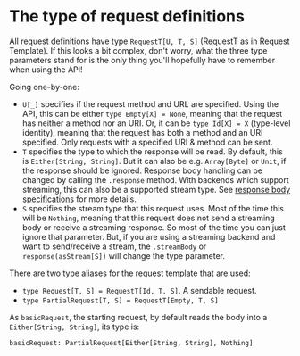 # The type of request definitions

All request definitions have type `RequestT[U, T, S]` (RequestT as in Request Template). If this looks a bit complex, don't worry, what the three type parameters stand for is the only thing you'll hopefully have to remember when using the API!

Going one-by-one:

* `U[_]` specifies if the request method and URL are specified. Using the API, this can be either `type Empty[X] = None`, meaning that the request has neither a method nor an URI. Or, it can be `type Id[X] = X` (type-level identity), meaning that the request has both a method and an URI specified. Only requests with a specified URI & method can be sent.
* `T` specifies the type to which the response will be read. By default, this is `Either[String, String]`. But it can also be e.g. `Array[Byte]` or `Unit`, if the response should be ignored. Response body handling can be changed by calling the `.response` method. With backends which support streaming, this can also be a supported stream type. See [response body specifications](../responses/body.md) for more details.
* `S` specifies the stream type that this request uses. Most of the time this will be `Nothing`, meaning that this request does not send a streaming body or receive a streaming response. So most of the time you can just ignore that parameter. But, if you are using a streaming backend and want to send/receive a stream, the `.streamBody` or `response(asStream[S])` will change the type parameter.

There are two type aliases for the request template that are used:

* `type Request[T, S] = RequestT[Id, T, S]`. A sendable request.
* `type PartialRequest[T, S] = RequestT[Empty, T, S]`

As `basicRequest`, the starting request, by default reads the body into a `Either[String, String]`, its type is:

`basicRequest: PartialRequest[Either[String, String], Nothing]`
